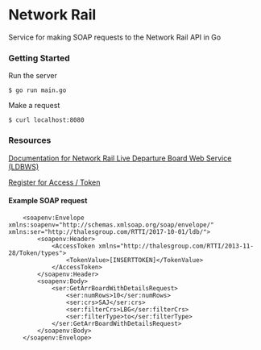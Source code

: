 # Network Rail 

Service for making SOAP requests to the Network Rail API in Go

### Getting Started
Run the server
```
$ go run main.go
```

Make a request
```
$ curl localhost:8080
```


### Resources
[Documentation for Network Rail Live Departure Board Web Service (LDBWS)](http://lite.realtime.nationalrail.co.uk/openldbws/)

[Register for Access / Token](https://opendata.nationalrail.co.uk/)

#### Example SOAP request
```
    <soapenv:Envelope xmlns:soapenv="http://schemas.xmlsoap.org/soap/envelope/" xmlns:ser="http://thalesgroup.com/RTTI/2017-10-01/ldb/">
        <soapenv:Header>
            <AccessToken xmlns="http://thalesgroup.com/RTTI/2013-11-28/Token/types">
                <TokenValue>[INSERTTOKEN]</TokenValue>
            </AccessToken>
        </soapenv:Header>
        <soapenv:Body>
            <ser:GetArrBoardWithDetailsRequest>
                <ser:numRows>10</ser:numRows>
                <ser:crs>SAJ</ser:crs>
                <ser:filterCrs>LBG</ser:filterCrs>
                <ser:filterType>to</ser:filterType>
            </ser:GetArrBoardWithDetailsRequest>
        </soapenv:Body>
    </soapenv:Envelope>
```


